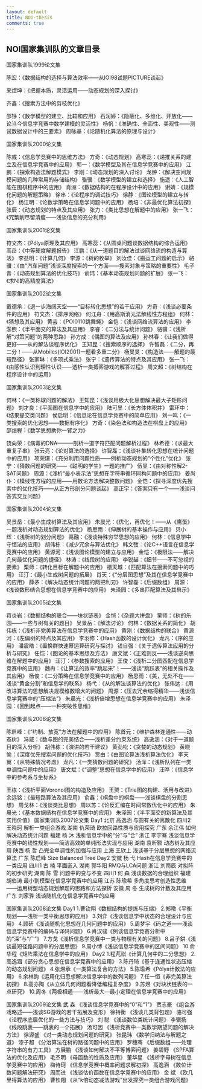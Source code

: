```yaml
---
layout: default
title: NOI-thesis
comments: true
---
```


## NOI国家集训队的文章目录

国家集训队1999论文集

陈宏：《数据结构的选择与算法效率——从IOI98试题PICTURE谈起》

来煜坤：《把握本质，灵活运用——动态规划的深入探讨》

齐鑫：《搜索方法中的剪枝优化》

邵铮：《数学模型的建立、比较和应用》
石润婷：《隐蔽化、多维化、开放化——论当今信息学竞赛中数学建模的灵活性》
杨帆：《准确性、全面性、美观性——测试数据设计中的三要素》
周咏基：《论随机化算法的原理与设计》

国家集训队2000论文集

陈彧：《信息学竞赛中的思维方法》
方奇：《动态规划》
高寒蕊：《递推关系的建立及在信息学竞赛中的应用》
郭一：《数学模型及其在信息学竞赛中的应用》
江鹏：《探索构造法解题模式》
李刚：《动态规划的深入讨论》
龙翀：《解决空间规模问题的几种常用的存储结构》
骆骥：《数学模型的建立和选择》
施遥：《人工智能在围棋程序中的应用》
肖洲：《数据结构的在程序设计中的应用》
谢婧：《规模化问题的解题策略》
徐串：《论程序的调试技巧》
徐静：《图论模型的建立与转化》
杨江明：《论数学策略在信息学问题中的应用》
杨培：《非最优化算法初探》
张辰：《动态规划的特点及其应用》
张力：《类比思想在解题中的应用》
张一飞：《冗繁削尽留清瘦——浅谈信息的充分利用》

国家集训队2001论文集

符文杰：《Pólya原理及其应用》
高寒蕊：《从圆桌问题谈数据结构的综合运用》
高岳：《中等硬度解题报告》
江鹏：《从一道题目的解法试谈网络流的构造与算法》
李益明：《计算几何》
李源：《树的枚举》
刘汝佳：《搬运工问题的启示》
骆骥：《由“汽车问题”浅谈深度搜索的一个方面——搜索对象与策略的重要性》
毛子青：《动态规划算法的优化技巧》
俞玮：《基本动态规划问题的扩展》
张一飞：《求N!的高精度算法》


国家集训队2002论文集

戴德承：《退一步海阔天空——“目标转化思想”的若干应用》
方奇：《浅谈必要条件的应用》
符文杰：《排序网络》
何江舟：《用高斯消元法解线性方程组》
何林：《猜想及其应用》
黄芸：《POI0110跳舞蝇》
金恺：《浅谈网络流算法的应用》
李澎煦：《半平面交的算法及其应用》
李睿：《二分法与统计问题》
骆骥：《浅析解“对策问题”的两种思路》
孙方成：《偶图的算法及应用》
孙林春：《让我们做得更好——从的解法谈程序优化》
王知昆：《搜索顺序的选择》
许智磊：《二分，再二分！——从Mobiles(IOI2001)一题看多重二分》
杨旻旻：《构造法——解题的最短路径》
张家琳：《多项式乘法》
张宁：《遗传算法的特点及其应用》
张一飞：《由感性认识到理性认识——透析一类搏弈游戏的解答过程》
周文超：《树结构在程序设计中的运用》


国家集训队2003论文集

何林：《一类称球问题的解法》
王知昆：《浅谈用极大化思想解决最大子矩形问题》
刘才良：《平面图在信息学中的应用》
陆可昱：《长方体体积并》
雷环中：《结果提交类问题》
侯启明：《信息论在信息学竞赛中的简单应用》
刘一鸣：《一类搜索的优化思想——数据有序化》
方奇：《染色法和构造法在棋盘上的应用》
邵烜程：《数学思想助你一臂之力》

饶向荣：《病毒的DNA———剖析一道字符匹配问题解析过程》
林希德：《求最大重复子串》
张云亮：《论对算法的选择》
许智磊：《浅谈补集转化思想在统计问题中的应用》
项荣璟：《充分利用问题性质——例析动态规划的“个性化”优化》
张宁：《猜数问题的研究——《聪明的学生》一题的推广》
伍昱：《由对称性解2-SAT问题》
周源：《浅析“最小表示法”思想在字符串循环同构问题中的应用》
姜尚仆：《模线性方程的应用——用数论方法解决整数问题》
金恺：《探寻深度优先搜索中的优化技巧——从正方形剖分问题谈起》
高正宇：《答案只有一个——浅谈问答式交互问题》

国家集训队2004论文集

吴景岳：《最小生成树算法及其应用》
朱晨光：《优化，再优化！——从《鹰蛋》一题浅析对动态规划算法的优化》
杨思雨：《伸展树的基本操作与应用》
贝小辉：《浅析树的划分问题》
鬲融：《浅谈特殊穷举思想的应用》
何林：《信息学中守恒法的应用》
胡伟栋：《减少冗余与算法优化》
韩文弢：《论C++语言在信息学竞赛中的应用》
黄源河：《浅谈图论模型的建立与应用》
金恺：《极限法——解决几何最优化问题的捷径》
林涛：《线段树的应用》
李锐喆：《细节——不可忽视的要素》
栗师：《转化目标在解题中的应用》
楼天城：《匹配算法在搜索问题中的巧用》
汪汀：《最小生成树问题的拓展》
肖天：《“分层图思想”及其在信息学竞赛中的应用》
薛矛：《解决动态统计问题的两把利刃》
许智磊：《后缀数组》
周源：《浅谈数形结合思想在信息学竞赛中的应用》
朱泽园：《多串匹配算法及其启示》


国家集训队2005论文集

蒋炎岩：《数据结构的联合——块状链表》
金恺：《杂题大拼盘》
栗师：《树的乐园——一些与树有关的题目》
吴景岳：《解法讨论》
何林：《数据关系的简化》
胡伟栋：《浅析非完美算法在信息学竞赛中的应用》
黄刚：《数据结构的联合》
黄源河：《左偏树的特点及其应用》
李羽修：《Hash函数的设计优化》
龙凡：《序的应用》
潘震皓：《置换群快速幂运算研究与探讨》
钱自强：《关于遗传算法应用的分析与研究》
任恺：《图论的基本思想及方法》
唐文斌：《正难则反——浅谈逆向思维在解题中的应用》
汪汀：《参数搜索的应用》
王俊：《浅析二分图匹配在信息学竞赛中的应用》
魏冉：《让算法的效率“跳起来”！——浅谈“跳跃表”的相关操作及其应用》
杨俊：《二分策略在信息学竞赛中的应用》
杨思雨：《美，无处不在——浅谈“黄金分割”和信息学的联系》
杨弋：《从的解法谈算法的优化》
张伟达：《用改进算法的思想解决规模维数增大的问题》
周源：《压去冗余缩得精华——浅谈信息学竞赛中的“压缩法”》
朱晨光：《浅析倍增思想在信息学竞赛中的应用》
朱泽园：《回到起点——一种突破性思维》


国家集训队2006论文集

陈启峰：《“约制、放宽”方法在解题中的应用》
陈首元：《维护森林连通性——动态树》
冯威：《数与图的完美结合——浅析差分约束系统》
高逸涵：《对于一道题目的深入分析》
胡伟栋：《演讲的若干建议》
黄劲松：《贪婪的动态规划》
黄晓愉：《深度优先搜索问题的优化技巧》
贾由：《由图论算法浅析算法优化》
李天翼：《从特殊情况考虑》
龙凡：《一类猜数问题的研究》
汤泽：《浅析队列在一类单调性问题中的应用》
唐文斌：《“调整”思想在信息学中的应用》
汪晔：《信息学中的参考系与坐标系》

王栋：《浅析平面Voronoi图的构造及应用》
王赟：《Trie图的构建、活用与改进》
余远铭：《最短路算法及其应用》
俞鑫：《棋盘中的棋盘——浅谈棋盘的分割思想》
周戈林：《浅谈类比思想》
周以苏：《论反汇编在时间常数优化中的应用》
朱晨光：《基本数据结构在信息学竞赛中的应用》
朱泽园：《半平面交的新算法及其实用价值》
国家集训队2007论文集 
Day1
北京 高逸涵 与圆有关的离散化
四川2 王晓珂 解析一类组合游戏
湖南 仇荣琦 欧拉回路性质与应用探究
广东 余江伟 如何解决动态统计问题
福建 杨 沐 浅析信息学中的“分”与“合”
浙江 李宇骞 浅谈信息学竞赛中的线性规划——简洁高效的单纯形法实现与应用
湖南 袁昕颢 动态树及其应用
陕西 杨 哲 凸完全单调性的加强与应用
上海 王欣上 浅谈基于分层思想的网络流算法
广东 陈启峰 Size Balanced Tree
Day2
安徽 杨 弋 Hash在信息学竞赛中的一类应用
四川1 古 楠 平面嵌入
湖南 郭华阳 RMQ与LCA问题
浙江 刘雨辰 对拟阵的初步研究
湖南 陈 雪 问题中的变与不变
四川1 何 森 浅谈数据的合理组织
福建 胡伯涛 最小割模型在信息学竞赛中的应用
江苏 陈瑜希 多角度思考创造性思维——运用树型动态规划解题的思路和方法探析
安徽 周 冬 生成树的计数及其应用
广东 刘家骅 浅谈随机化在信息学竞赛中的应用


国家集训队2008论文集 
Day1
1.曹钦翔《数据结构的提炼与压缩》
2.郑暾《平衡规划——浅析一类平衡思想的应用》
3.刘弈《浅谈信息学中状态的合理设计与应用》
4.顾研《浅谈随机化思想在几何问题中的应用》
5.周梦宇《码之道——浅谈信息学竞赛中的编码与译码问题》
6.肖汉骏《例谈信息学竞赛分析中的“深”与“广”》
7.方戈《浅析信息学竞赛中一类与物理有关的问题》
8.吕子鉷《浅谈最短径路问题中的分层思想》
9.周小博《浅谈信息学竞赛中的区间问题》
10.俞华程《矩阵乘法在信息学中的应用》
Day2
1.程芃祺《计算几何中的二分思想》
2.高逸涵《部分贪心思想在信息学竞赛中的应用》
3.陈丹琦《基于连通性状态压缩的动态规划问题》
4.张煜承《一类算法复合的方法》
5.陈瑜希《Pólya计数法的应用》
6.余林韵《运用化归思想解决信息学中的数列问题》
7.任一恒《非完美算法初探》
8.高亦陶《从立体几何问题看降低编程复杂度》
9.苏煜《对块状链表的一点研究》
10.周冬《两极相通——浅析最大—最小定理在信息学竞赛中的应用》


国家集训队2009论文集 
武 森 《浅谈信息学竞赛中的“0”和“1”》
贾志豪 《组合游戏略述——浅谈SG游戏的若干拓展及变形》
徐持衡 《浅谈几类背包题》
骆可强 《论程序底层优化的一些方法与技巧》
刘 聪 《浅谈数位类统计问题》
李骥扬 《线段跳表——跳表的一个拓展》
汤可因 《浅析竞赛中一类数学期望问题的解决方法》
徐源盛 《对一类动态规划问题的研究》
张昆玮 《数学归纳法与解题之道》
漆子超 《分治算法在树的路径问题中的应用》
罗穗骞 《后缀数组——处理字符串的有力工具》
方展鹏 《浅谈如何解决不平等博弈问题》
姜碧野 《SPFA算法的优化及应用》
毛杰明 《母函数的性质及应用》
董华星 《浅析字母树在信息学竞赛中的应用》
梅诗珂 《信息学竞赛中概率问题求解初探》
高逸涵 《数位计数问题解法研究》
周而进 《浅谈估价函数在信息学竞赛中的应用》
金 斌  《欧几里得算法的应用》
曹钦翔 《从“k倍动态减法游戏”出发探究一类组合游戏问题》
